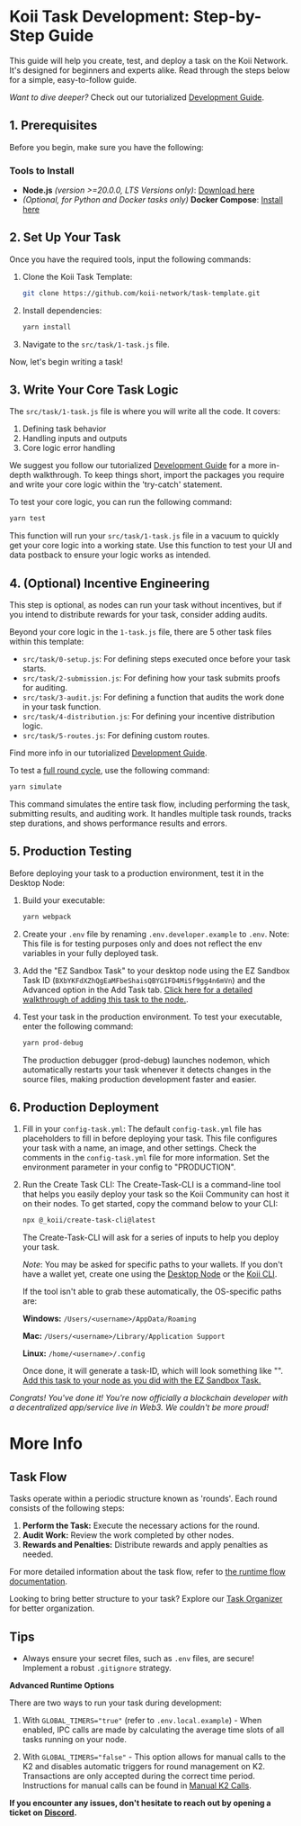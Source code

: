 # Koii Task Development: Step-by-Step Guide
This guide will help you create, test, and deploy a task on the Koii Network. It's designed for beginners and experts alike. Read through the steps below for a simple, easy-to-follow guide.

*Want to dive deeper?* Check out our tutorialized [Development Guide](https://github.com/koii-network/ezsandbox).

## 1. Prerequisites

Before you begin, make sure you have the following:

### Tools to Install

- **Node.js** *(version >=20.0.0, LTS Versions only)*: [Download here](https://nodejs.org)
- *(Optional, for Python and Docker tasks only)* **Docker Compose**: [Install here](https://docs.docker.com/get-started/08_using_compose/)

## 2. Set Up Your Task

Once you have the required tools, input the following commands:

1. Clone the Koii Task Template:
   ```sh
   git clone https://github.com/koii-network/task-template.git
   ```

2. Install dependencies:
   ```sh
   yarn install
   ```

3. Navigate to the `src/task/1-task.js` file.

Now, let's begin writing a task!

## 3. Write Your Core Task Logic

The `src/task/1-task.js` file is where you will write all the code. It covers:

1. Defining task behavior
2. Handling inputs and outputs
3. Core logic error handling

We suggest you follow our tutorialized [Development Guide](https://github.com/koii-network/ezsandbox) for a more in-depth walkthrough. To keep things short, import the packages you require and write your core logic within the 'try-catch' statement.

To test your core logic, you can run the following command:

```sh
yarn test
```

This function will run your `src/task/1-task.js` file in a vacuum to quickly get your core logic into a working state. Use this function to test your UI and data postback to ensure your logic works as intended.

## 4. (Optional) Incentive Engineering

This step is optional, as nodes can run your task without incentives, but if you intend to distribute rewards for your task, consider adding audits.

Beyond your core logic in the `1-task.js` file, there are 5 other task files within this template:

- `src/task/0-setup.js`: For defining steps executed once before your task starts.
- `src/task/2-submission.js`: For defining how your task submits proofs for auditing.
- `src/task/3-audit.js`: For defining a function that audits the work done in your task function.
- `src/task/4-distribution.js`: For defining your incentive distribution logic.
- `src/task/5-routes.js`: For defining custom routes.

Find more info in our tutorialized [Development Guide](https://github.com/koii-network/ezsandbox).

To test a [full round cycle](https://docs.koii.network/gradual-consensus), use the following command:

```sh
yarn simulate
```

This command simulates the entire task flow, including performing the task, submitting results, and auditing work. It handles multiple task rounds, tracks step durations, and shows performance results and errors.

## 5. Production Testing

Before deploying your task to a production environment, test it in the Desktop Node:

1. Build your executable:
   ```sh
   yarn webpack
   ```

2. Create your `.env` file by renaming `.env.developer.example` to `.env`. Note: This file is for testing purposes only and does not reflect the env variables in your fully deployed task.

3. Add the "EZ Sandbox Task" to your desktop node using the EZ Sandbox Task ID (`BXbYKFdXZhQgEaMFbeShaisQBYG1FD4MiSf9gg4n6mVn`) and the Advanced option in the Add Task tab. [Click here for a detailed walkthrough of adding this task to the node.](https://github.com/koii-network/ezsandbox/tree/main/Get%20Started%20-%20Quick%20Intro).

4. Test your task in the production environment. To test your executable, enter the following command:
   ```sh
   yarn prod-debug
   ```
   The production debugger (prod-debug) launches nodemon, which automatically restarts your task whenever it detects changes in the source files, making production development faster and easier.

## 6. Production Deployment

1. Fill in your `config-task.yml`: 
   The default `config-task.yml` file has placeholders to fill in before deploying your task. This file configures your task with a name, an image, and other settings. Check the comments in the `config-task.yml` file for more information. Set the environment parameter in your config to "PRODUCTION".

2. Run the Create Task CLI: 
   The Create-Task-CLI is a command-line tool that helps you easily deploy your task so the Koii Community can host it on their nodes. To get started, copy the command below to your CLI:
   ```sh
   npx @_koii/create-task-cli@latest
   ```
   The Create-Task-CLI will ask for a series of inputs to help you deploy your task.

   *Note*: You may be asked for specific paths to your wallets. If you don't have a wallet yet, create one using the [Desktop Node](https://koii.network/node) or the [Koii CLI](https://docs.koii.network/develop/command-line-tool/koii-cli/install-cli).

   If the tool isn't able to grab these automatically, the OS-specific paths are:

   **Windows:** `/Users/<username>/AppData/Roaming`

   **Mac:** `/Users/<username>/Library/Application Support`

   **Linux:** `/home/<username>/.config`

   Once done, it will generate a task-ID, which will look something like "<BXbYKFdXZhQgEaMFbeShaisQBYG1FD4MiSf9gg4n6mVn>". [Add this task to your node as you did with the EZ Sandbox Task.](https://github.com/koii-network/ezsandbox/tree/main/Get%20Started%20-%20Quick%20Intro)

*Congrats! You've done it! You're now officially a blockchain developer with a decentralized app/service live in Web3. We couldn't be more proud!*

# More Info

## Task Flow

Tasks operate within a periodic structure known as 'rounds'. Each round consists of the following steps:

1. **Perform the Task:** Execute the necessary actions for the round.
2. **Audit Work:** Review the work completed by other nodes.
3. **Rewards and Penalties:** Distribute rewards and apply penalties as needed.

For more detailed information about the task flow, refer to [the runtime flow documentation](https://docs.koii.network/concepts/what-are-tasks/what-are-tasks/gradual-consensus).

Looking to bring better structure to your task? Explore our [Task Organizer](https://www.figma.com/community/file/1220194939977550205/Task-Outline) for better organization.

## Tips

- Always ensure your secret files, such as `.env` files, are secure! Implement a robust `.gitignore` strategy.

**Advanced Runtime Options**

There are two ways to run your task during development:

1. With `GLOBAL_TIMERS="true"` (refer to `.env.local.example`) - When enabled, IPC calls are made by calculating the average time slots of all tasks running on your node.

2. With `GLOBAL_TIMERS="false"` - This option allows for manual calls to the K2 and disables automatic triggers for round management on K2. Transactions are only accepted during the correct time period. Instructions for manual calls can be found in [Manual K2 Calls](./Manual%20K2%20Calls.md).

**If you encounter any issues, don't hesitate to reach out by opening a ticket on [Discord](https://discord.gg/koii-network).**